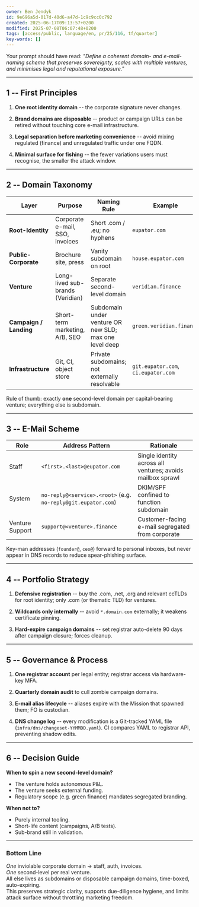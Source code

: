 ```yaml
---
owner: Ben Jendyk
id: 9e696a5d-017d-40d6-a47d-1c9c9cc0c792
created: 2025-06-17T09:13:57+0200
modified: 2025-07-08T06:07:48+0200
tags: [access/public, language/en, pr/25/116, tf/quarter]
key-words: []
---
```


Your prompt should have read: _"Define a coherent domain- and e-mail-naming scheme that preserves sovereignty, scales with multiple ventures, and minimises legal and reputational exposure."_
* * *

## 1 -- First Principles

1. **One root identity domain** -- the corporate signature never changes.

2. **Brand domains are disposable** -- product or campaign URLs can be retired without touching core e-mail infrastructure.

3. **Legal separation before marketing convenience** -- avoid mixing regulated (finance) and unregulated traffic under one FQDN.

4. **Minimal surface for fishing** -- the fewer variations users must recognise, the smaller the attack window.
* * *

## 2 -- Domain Taxonomy

| Layer | Purpose | Naming Rule | Example | 
| ---- | ---- | ---- | ----  |
| **Root-Identity** | Corporate e-mail, SSO, invoices | Short .com / .eu; no hyphens | `eupator.com` | 
| **Public-Corporate** | Brochure site, press | Vanity subdomain on root | `house.eupator.com` | 
| **Venture** | Long-lived sub-brands (Veridian) | Separate second-level domain | `veridian.finance` | 
| **Campaign / Landing** | Short-term marketing, A/B, SEO | Subdomain under venture OR new SLD; max one level deep | `green.veridian.finance` | 
| **Infrastructure** | Git, CI, object store | Private subdomains; not externally resolvable | `git.eupator.com`, `ci.eupator.com` | 

Rule of thumb: exactly **one** second-level domain per capital-bearing venture; everything else is subdomain.
* * *

## 3 -- E-Mail Scheme

| Role | Address Pattern | Rationale | 
| ---- | ---- | ----  |
| Staff | `<first>.<last>@eupator.com` | Single identity across all ventures; avoids mailbox sprawl | 
| System | `no-reply@<service>.<root>` (e.g. `no-reply@git.eupator.com`) | DKIM/SPF confined to function subdomain | 
| Venture Support | `support@<venture>.finance` | Customer-facing e-mail segregated from corporate | 

Key-man addresses (`founder@`, `ceo@`) forward to personal inboxes, but never appear in DNS records to reduce spear-phishing surface.

* * *

## 4 -- Portfolio Strategy

1. **Defensive registration** -- buy the .com, .net, .org and relevant ccTLDs for root identity; only .com (or thematic TLD) for ventures.

2. **Wildcards only internally** -- avoid `*.domain.com` externally; it weakens certificate pinning.

3. **Hard-expire campaign domains** -- set registrar auto-delete 90 days after campaign closure; forces cleanup.
* * *

## 5 -- Governance & Process

1. **One registrar account** per legal entity; registrar access via hardware-key MFA.

2. **Quarterly domain audit** to cull zombie campaign domains.

3. **E-mail alias lifecycle** -- aliases expire with the Mission that spawned them; FO is custodian.

4. **DNS change log** -- every modification is a Git-tracked YAML file (`infra/dns/changeset-YYMMDD.yaml`). CI compares YAML to registrar API, preventing shadow edits.
* * *

## 6 -- Decision Guide

**When to spin a new second-level domain?**

- The venture holds autonomous P&L.
- The venture seeks external funding.
- Regulatory scope (e.g. green finance) mandates segregated branding.

**When not to?**

- Purely internal tooling.
- Short-life content (campaigns, A/B tests).
- Sub-brand still in validation.
* * *

### Bottom Line

_One_ inviolable corporate domain → staff, auth, invoices.  
_One_ second-level per real venture.  
All else lives as subdomains or disposable campaign domains, time-boxed, auto-expiring.  
This preserves strategic clarity, supports due-diligence hygiene, and limits attack surface without throttling marketing freedom.
